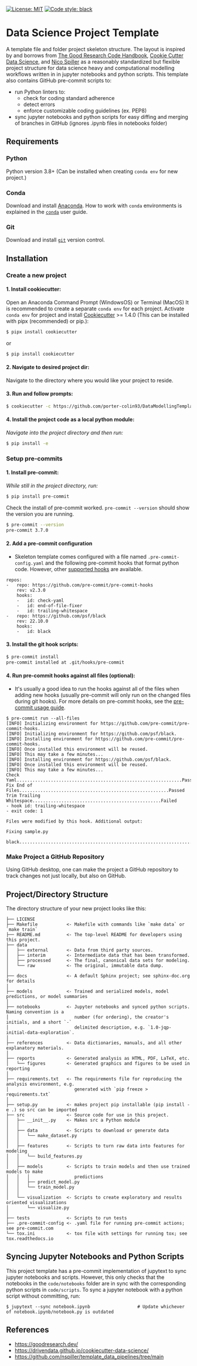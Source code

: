 [![License: MIT](https://img.shields.io/badge/License-MIT-yellow.svg)](https://opensource.org/licenses/MIT)
[![Code style: black](https://img.shields.io/badge/code%20style-black-000000.svg)](https://github.com/psf/black)

# Data Science Project Template
A template file and folder project skeleton structure. The layout is inspired by and borrows from [The Good Research Code Handbook](https://goodresearch.dev/setup#), [Cookie Cutter Data Science](http://drivendata.github.io/cookiecutter-data-science/), and [Nico Spiller](https://github.com/nspiller/template_data_pipelines/tree/main) as a reasonably standardized but flexible project structure for data science heavy and computational modelling workflows written in in jupyter notebooks and python scripts. This template also contains GitHub pre-commit scripts to:
-  run Python linters to:
    - check for coding standard adherence
    - detect errors
    - enforce customizable coding guidelines (ex. PEP8)
- sync jupyter notebooks and python scripts for easy diffing and merging of branches in GitHub (ignores .ipynb files in notebooks folder)

## Requirements
### Python
Python version 3.8+ (Can be installed when creating `conda env` for new project.)

### Conda
Download and install [Anaconda](https://www.anaconda.com/download). How to work with `conda` environments is explained in the [`conda`](https://conda.io/projects/conda/en/latest/user-guide/tasks/manage-environments.html) user guide.

### Git
Download and install [`git`](https://git-scm.com/downloads) version control.

## Installation
### Create a new project
#### 1. Install cookiecutter:
Open an Anaconda Command Prompt (WindowsOS) or Terminal (MacOS)  It is recommended to create a separate `conda env` for each project. Activate `conda env` for project and install [Cookiecutter](http://cookiecutter.readthedocs.org/en/latest/installation.html) >= 1.4.0 (This can be installed with pipx (recommended) or pip.):
``` bash
$ pipx install cookiecutter
```
or
``` bash
$ pip install cookiecutter
```
#### 2. Navigate to desired project dir:
Navigate to the directory where you would like your project to reside.
#### 3. Run and follow prompts:
``` bash
$ cookiecutter -c https://github.com/porter-colin93/DataModellingTemplate
```
#### 4. Install the project code as a local python module:
*Navigate into the project directory and then run:*
``` bash
$ pip install -e
```


### Setup pre-commits
#### 1. Install pre-commit:
*While still in the project directory, run:*
``` bash
$ pip install pre-commit
```
Check the install of pre-commit worked. `pre-commit --version` should show the version you are running.
``` bash
$ pre-commit --version
pre-commit 3.7.0
```
#### 2. Add a pre-commit configuration
- Skeleton template comes configured with a file named `.pre-commit-config.yaml` and the following pre-commit hooks that format python code. However, other [supported hooks](https://pre-commit.com/hooks.html) are available.
```
repos:
-   repo: https://github.com/pre-commit/pre-commit-hooks
    rev: v2.3.0
    hooks:
    -   id: check-yaml
    -   id: end-of-file-fixer
    -   id: trailing-whitespace
-   repo: https://github.com/psf/black
    rev: 22.10.0
    hooks:
    -   id: black
```
#### 3. Install the git hook scripts:
``` bash
$ pre-commit install
pre-commit installed at .git/hooks/pre-commit
```
#### 4. Run pre-commit hooks against all files (optional):
- It's usually a good idea to run the hooks against all of the files when adding new hooks (usually pre-commit will only run on the changed files during git hooks). For more details on pre-commit hooks, see the [pre-commit usage guide](https://pre-commit.com/).
```
$ pre-commit run --all-files
[INFO] Initializing environment for https://github.com/pre-commit/pre-commit-hooks.
[INFO] Initializing environment for https://github.com/psf/black.
[INFO] Installing environment for https://github.com/pre-commit/pre-commit-hooks.
[INFO] Once installed this environment will be reused.
[INFO] This may take a few minutes...
[INFO] Installing environment for https://github.com/psf/black.
[INFO] Once installed this environment will be reused.
[INFO] This may take a few minutes...
Check Yaml...............................................................Passed
Fix End of Files.........................................................Passed
Trim Trailing Whitespace.................................................Failed
- hook id: trailing-whitespace
- exit code: 1

Files were modified by this hook. Additional output:

Fixing sample.py

black....................................................................Passed
```

### Make Project a GitHub Repository
Using GitHub desktop, one can make the project a GitHub repository to track changes not just locally, but also on GitHub.

## Project/Directory Structure

The directory structure of your new project looks like this:

```
├── LICENSE
├── Makefile           <- Makefile with commands like `make data` or `make train`
├── README.md          <- The top-level README for developers using this project.
├── data
│   ├── external       <- Data from third party sources.
│   ├── interim        <- Intermediate data that has been transformed.
│   ├── processed      <- The final, canonical data sets for modeling.
│   └── raw            <- The original, immutable data dump.
│
├── docs               <- A default Sphinx project; see sphinx-doc.org for details
│
├── models             <- Trained and serialized models, model predictions, or model summaries
│
├── notebooks          <- Jupyter notebooks and synced python scripts. Naming convention is a
│                         number (for ordering), the creator's initials, and a short `-`
│                         delimited description, e.g. `1.0-jqp-initial-data-exploration`.
│
├── references         <- Data dictionaries, manuals, and all other explanatory materials.
│
├── reports            <- Generated analysis as HTML, PDF, LaTeX, etc.
│   └── figures        <- Generated graphics and figures to be used in reporting
│
├── requirements.txt   <- The requirements file for reproducing the analysis environment, e.g.
│                         generated with `pip freeze > requirements.txt`
│
├── setup.py           <- makes project pip installable (pip install -e .) so src can be imported
├── src                <- Source code for use in this project.
│   ├── __init__.py    <- Makes src a Python module
│   │
│   ├── data           <- Scripts to download or generate data
│   │   └── make_dataset.py
│   │
│   ├── features       <- Scripts to turn raw data into features for modeling
│   │   └── build_features.py
│   │
│   ├── models         <- Scripts to train models and then use trained models to make
│   │   │                 predictions
│   │   ├── predict_model.py
│   │   └── train_model.py
│   │
│   └── visualization  <- Scripts to create exploratory and results oriented visualizations
│       └── visualize.py
│
├── tests              <- Scripts to run tests
├── .pre-commit-config <- .yaml file for running pre-commit actions; see pre-commit.com
└── tox.ini            <- tox file with settings for running tox; see tox.readthedocs.io
```

## Syncing Jupyter Notebooks and Python Scripts
This project template has a pre-commit implementation of jupytext to sync jupyter notebooks and scripts. However, this only checks that the notebooks in the `code/notebooks` folder are in sync with the corresponding python scripts in `code/scripts`. To sync a jupyter notebook with a python script without committing, run:
``` 
$ jupytext --sync notebook.ipynb                  # Update whichever of notebook.ipynb/notebook.py is outdated
```

## References
- https://goodresearch.dev/
- https://drivendata.github.io/cookiecutter-data-science/
- https://github.com/nspiller/template_data_pipelines/tree/main

